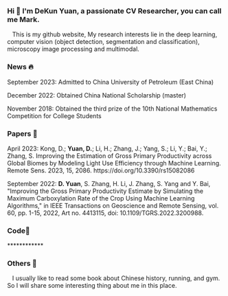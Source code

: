 ###  Hi 👋 I'm DeKun Yuan, a passionate CV Researcher, you can call me Mark.
<p>
    &nbsp&nbsp This is my github website, My research interests lie in the deep learning, computer vision (object detection, segmentation and classification), microscopy image processing and multimodal.
<p>

  ###  News 🔥
  <div>
     <p>September 2023: Admitted to China University of Petroleum (East China) </p>
     <p>December 2022: Obtained China National Scholarship (master)</p>
     <p>November 2018: Obtained the third prize of the 10th National Mathematics Competition for College Students</p>
  </div>
    
### Papers 🎉
  <div>
    <p>April 2023: Kong, D.; <strong>Yuan, D.</strong>; Li, H.; Zhang, J.; Yang, S.; Li, Y.; Bai, Y.; Zhang, S. Improving the Estimation of Gross Primary Productivity across Global Biomes by Modeling Light Use Efficiency through Machine Learning. Remote Sens. 2023, 15, 2086. https://doi.org/10.3390/rs15082086</p>
    <p>September 2022: <strong>D. Yuan</strong>, S. Zhang, H. Li, J. Zhang, S. Yang and Y. Bai, "Improving the Gross Primary Productivity Estimate by Simulating the Maximum Carboxylation Rate of the Crop Using Machine Learning Algorithms," in IEEE Transactions on Geoscience and Remote Sensing, vol. 60, pp. 1-15, 2022, Art no. 4413115, doi: 10.1109/TGRS.2022.3200988. </p>
  </div>

### Code🤖
  <div>
    <p>************</p>
  </div>
  


### Others 📝
<p>&nbsp&nbsp I usually like to read some book about Chinese history, running, and gym. So I will share some interesting thing about me in this place.</p>

<!--
**sdydk/sdydk** is a ✨ _special_ ✨ repository because its `README.md` (this file) appears on your GitHub profile.

Here are some ideas to get you started:

- 🔭 I’m currently working on ...
- 🌱 I’m currently learning ...
- 👯 I’m looking to collaborate on ...
- 🤔 I’m looking for help with ...
- 💬 Ask me about ...
- 📫 How to reach me: ...
- 😄 Pronouns: ...
- ⚡ Fun fact: ...
-->

